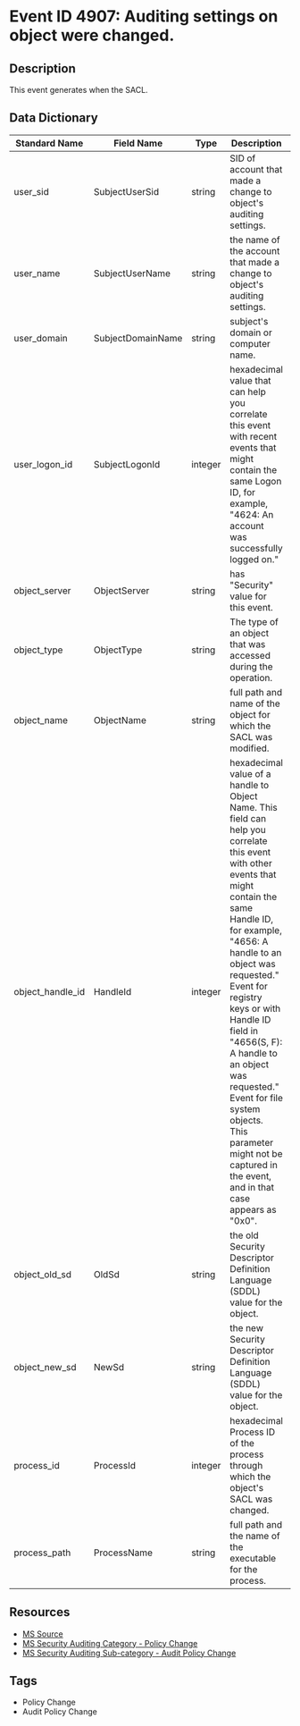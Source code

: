 # Event ID 4907: Auditing settings on object were changed.

## Description
This event generates when the SACL.

## Data Dictionary
|Standard Name|Field Name|Type|Description|Sample Value|
|---|---|---|---|---|
|user_sid|SubjectUserSid|string|SID of account that made a change to object's auditing settings.|S-1-5-21-3457937927-2839227994-823803824-1104|
|user_name|SubjectUserName|string|the name of the account that made a change to object's auditing settings.|dadmin|
|user_domain|SubjectDomainName|string|subject's domain or computer name.|CONTOSO|
|user_logon_id|SubjectLogonId|integer|hexadecimal value that can help you correlate this event with recent events that might contain the same Logon ID, for example, "4624: An account was successfully logged on."|0x138eb0|
|object_server|ObjectServer|string|has "Security" value for this event.|Security|
|object_type|ObjectType|string|The type of an object that was accessed during the operation.|Key|
|object_name|ObjectName|string|full path and name of the object for which the SACL was modified.|\REGISTRY\MACHINE\SYSTEM\ControlSet001\Services\EventLog\Internet Explorer|
|object_handle_id|HandleId|integer|hexadecimal value of a handle to Object Name. This field can help you correlate this event with other events that might contain the same Handle ID, for example, "4656: A handle to an object was requested." Event for registry keys or with Handle ID field in "4656(S, F): A handle to an object was requested." Event for file system objects. This parameter might not be captured in the event, and in that case appears as "0x0".|0x2f8|
|object_old_sd|OldSd|string|the old Security Descriptor Definition Language (SDDL) value for the object.|S:AI|
|object_new_sd|NewSd|string|the new Security Descriptor Definition Language (SDDL) value for the object.|S:ARAI(AU;CISA;KA;;;S-1-5-21-3457937927-2839227994-823803824-1104)|
|process_id|ProcessId|integer|hexadecimal Process ID of the process through which the object's SACL was changed.|0x120c|
|process_path|ProcessName|string|full path and the name of the executable for the process.|C:\Windows\regedit.exe|

## Resources
* [MS Source](https://github.com/MicrosoftDocs/windows-itpro-docs/blob/public/windows/security/threat-protection/auditing/event-4907.md)
* [MS Security Auditing Category - Policy Change](https://docs.microsoft.com/en-us/windows/security/threat-protection/auditing/advanced-security-audit-policy-settings#policy-change)
* [MS Security Auditing Sub-category - Audit Policy Change](https://github.com/MicrosoftDocs/windows-itpro-docs/tree/master/windows/security/threat-protection/auditing/audit-policy-change.md)

## Tags
* Policy Change
* Audit Policy Change